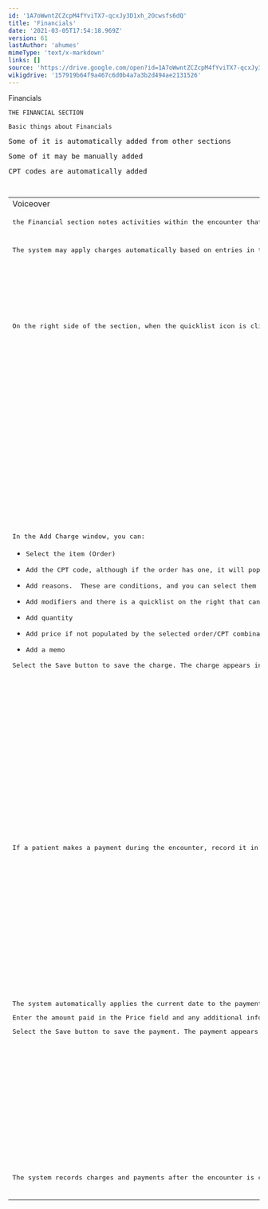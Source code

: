 ```yaml
---
id: '1A7oWwntZCZcpM4fYviTX7-qcxJy3D1xh_2Ocwsfs6dQ'
title: 'Financials'
date: '2021-03-05T17:54:18.969Z'
version: 61
lastAuthor: 'ahumes'
mimeType: 'text/x-markdown'
links: []
source: 'https://drive.google.com/open?id=1A7oWwntZCZcpM4fYviTX7-qcxJy3D1xh_2Ocwsfs6dQ'
wikigdrive: '157919b64f9a467c6d0b4a7a3b2d494ae2131526'
---
```

Financials

```
THE FINANCIAL SECTION  
  
Basic things about Financials
```
<pre>Some of it is automatically added from other sections</pre><pre>Some of it may be manually added</pre><pre>CPT codes are automatically added</pre>
```

```

```

```

<table>
<tr>
<td>Voiceover</td>
<td>Visual</td>
</tr>
<tr>
<td><pre>the Financial section notes activities within the encounter that require charges and payments. Most charges are added automatically, but you can add or remove charges and payments as necessary.</pre></td>
<td>Title card</td>
</tr>
<tr>
<td><pre>The system may apply charges automatically based on entries in the Vitals section or when orders are performed on the encounter. The CPT code of an order determines the amount of the charge. </pre></td>
<td>Section summary bullets card</td>
</tr>
<tr>
<td><pre>On the right side of the section, when the quicklist icon is clicked, you get the options to add a Charge or make a Payment. You can also see a list of charges added on a library, below.</pre></td>
<td>Select quicklist icon, highlight "charge" and "payment.


Highlight list of charges.</td>
</tr>
<tr>
<td><pre>In the Add Charge window, you can:</pre>
<ul><li><pre>Select the item (Order)</pre></li><li><pre>Add the CPT code, although if the order has one, it will populate after selecting the order</pre></li><li><pre>Add reasons.  These are conditions, and you can select them from the patient's Problem List - Active or Inactive.</pre></li><li><pre>Add modifiers and there is a quicklist on the right that can help you do so.</pre></li><li><pre>Add quantity</pre></li><li><pre>Add price if not populated by the selected order/CPT combination</pre></li><li><pre>Add a memo</pre></li></ul><pre>Select the Save button to save the charge. The charge appears in the Financials section.</pre></td>
<td>Select "Charge" in quicklist, "Add Charge" window appears.
Highlight "Item" field.

Highlight "CPT Code" field.



Highlight "Reason" fields and "Problems List" quicklist





Highlight "Modifiers" field and "Modifiers List" quicklist.



Highlight "Quantity" field.
Highlight "Price" field.



Highlight "Memo" field.
Select "Save" button.
Highlight charge in section.</td>
</tr>
<tr>
<td><pre>If a patient makes a payment during the encounter, record it in the Financials section of the encounter. </pre></td>
<td>Highlight "Payment" in Financials section quicklist.</td>
</tr>
<tr>
<td><pre>The system automatically applies the current date to the payment. </pre>
<pre>Enter the amount paid in the Price field and any additional information, such as a check or transaction number, in the Memo field.</pre>
<pre>Select the Save button to save the payment. The payment appears in the Financials section.</pre></td>
<td>Select "Payment" from quicklist. "Add Payment" window appears. Highlight "Date" field.
Highlight "Price" field and make entry.


Highlight "Memo" field and make entry.


Select "Save" button.
Highlight payment in section.</td>
</tr>
<tr>
<td><pre>The system records charges and payments after the encounter is closed and you can produce reports, statements, or invoices based on charges and payments recorded in the encounter.</pre></td>
<td>Keep "Financials" section open.</td>
</tr>

</table>

```

```

